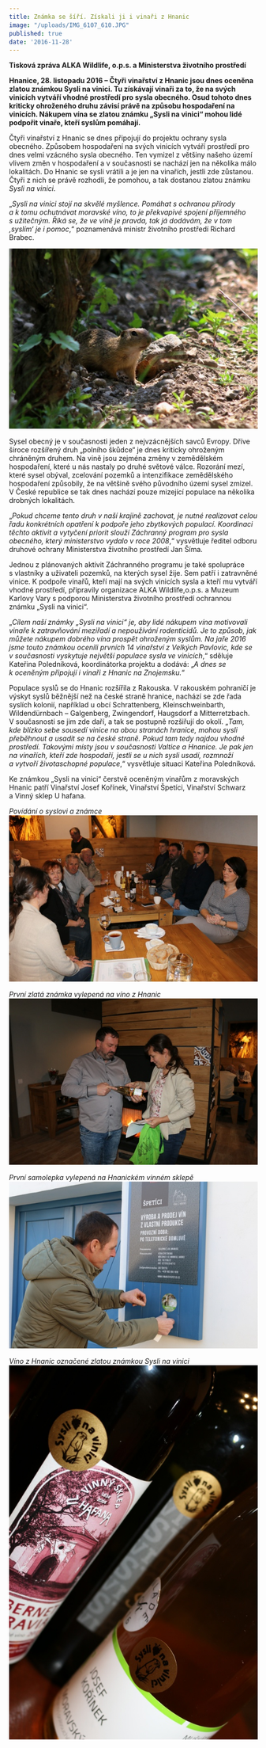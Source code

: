 ```yaml
---
title: Známka se šíří. Získali ji i vinaři z Hnanic
image: "/uploads/IMG_6107_610.JPG"
published: true
date: '2016-11-28'
---
```

**Tisková zpráva ALKA Wildlife, o.p.s. a Ministerstva životního
prostředí**

**Hnanice, 28. listopadu 2016 – Čtyři vinařství z Hnanic jsou dnes
oceněna zlatou známkou Sysli na vinici. Tu získávají vinaři za to, že na
svých vinicích vytváří vhodné prostředí pro sysla obecného. Osud tohoto
dnes kriticky ohroženého druhu závisí právě na způsobu hospodaření na
vinicích. Nákupem vína se zlatou známku „Sysli na vinici“ mohou lidé
podpořit vinaře, kteří syslům pomáhají.**

Čtyři vinařství z Hnanic se dnes připojují do projektu ochrany sysla
obecného. Způsobem hospodaření na svých vinicích vytváří prostředí pro
dnes velmi vzácného sysla obecného. Ten vymizel z většiny našeho území
vlivem změn v hospodaření a v současnosti se nachází jen na několika
málo lokalitách. Do Hnanic se sysli vrátili a je jen na vinařích, jestli
zde zůstanou. Čtyři z nich se právě rozhodli, že pomohou, a tak dostanou
zlatou známku *Sysli na vinici*.

„*Sysli na vinici stojí na skvělé myšlence. Pomáhat s ochranou přírody
a k tomu ochutnávat moravské víno, to je překvapivé spojení příjemného
s užitečným. Říká se, že ve víně je pravda, tak já dodávám, že v tom
‚syslím‘ je i pomoc*,“ poznamenává ministr životního prostředí Richard
Brabec.

![](/uploads/IMG_2907v_610.JPG)

Sysel obecný je v současnosti jeden z nejvzácnějších savců Evropy. Dříve
široce rozšířený druh „polního škůdce“ je dnes kriticky ohroženým
chráněným druhem. Na vině jsou zejména změny v zemědělském hospodaření,
které u nás nastaly po druhé světové válce. Rozorání mezí, které sysel
obýval, zcelování pozemků a intenzifikace zemědělského hospodaření
způsobily, že na většině svého původního území sysel zmizel. V České
republice se tak dnes nachází pouze mizející populace na několika
drobných lokalitách.

„*Pokud chceme tento druh v naší krajině zachovat, je nutné realizovat
celou řadu konkrétních opatření k podpoře jeho zbytkových populací.
Koordinaci těchto aktivit a vytyčení priorit slouží Záchranný program
pro sysla obecného, který ministerstvo vydalo v roce 2008*,“ vysvětluje
ředitel odboru druhové ochrany Ministerstva životního prostředí Jan
Šíma.

Jednou z plánovaných aktivit Záchranného programu je také spolupráce
s vlastníky a uživateli pozemků, na kterých sysel žije. Sem patří
i zatravněné vinice. K podpoře vinařů, kteří mají na svých vinicích
sysla a kteří mu vytváří vhodné prostředí, připravily organizace ALKA
Wildlife,o.p.s. a Muzeum Karlovy Vary s podporou Ministerstva životního
prostředí ochrannou známku „Sysli na vinici“.

„*Cílem naší známky „Sysli na vinici“ je, aby lidé nákupem vína
motivovali vinaře k zatravňování meziřadí a nepoužívání rodenticidů. Je
to způsob, jak můžete nákupem dobrého vína prospět ohroženým syslům. Na
jaře 2016 jsme touto známkou ocenili prvních 14 vinařství z Velkých
Pavlovic, kde se v současnosti vyskytuje největší populace sysla ve
vinicích*,“ sděluje Kateřina Poledníková, koordinátorka projektu
a dodává: „*A dnes se k oceněným připojují i vinaři z Hnanic na
Znojemsku.*“

Populace syslů se do Hnanic rozšířila z Rakouska. V rakouském pohraničí
je výskyt syslů běžnější než na české straně hranice, nachází se zde
řada syslích kolonií, například u obcí Schrattenberg, Kleinschweinbarth,
Wildendürnbach – Galgenberg, Zwingendorf, Haugsdorf
a Mitterretzbach. V současnosti se jim zde daří, a tak se postupně
rozšiřují do okolí.  „*Tam, kde blízko sebe sousedí vinice na obou
stranách hranice, mohou sysli přeběhnout a usadit se na české
straně. Pokud tam tedy najdou vhodné prostředí. Takovými místy jsou
v současnosti Valtice a Hnanice.  Je pak jen na vinařích, kteří zde
hospodaří, jestli se u nich sysli usadí, rozmnoží a vytvoří
životaschopné populace*,“ vysvětluje situaci Kateřina Poledníková.

Ke známkou „Sysli na vinici“ čerstvě oceněným vinařům z moravských
Hnanic patří Vinařství Josef Kořínek, Vinařství Špetíci, Vinařství
Schwarz a Vinný sklep U hafana.

*Povídání o syslovi a známce*
![](/uploads/IMG_6089_610.JPG)

*První zlatá známka vylepená na víno z Hnanic*
![](/uploads/IMG_6095_610.JPG)

*První samolepka vylepená na Hnanickém vinném sklepě*
![](/uploads/IMG_6105_610.JPG)

*Víno z Hnanic označené zlatou známkou Sysli na vinici*
![](/uploads/IMG_6126_610.JPG)
